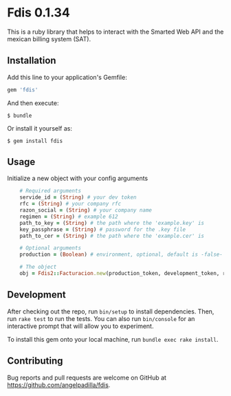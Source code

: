 # Fdis 0.1.34

This is a ruby library that helps to interact with the Smarted Web API and the mexican billing system (SAT).


## Installation

Add this line to your application's Gemfile:

```ruby
gem 'fdis'
```

And then execute:

    $ bundle

Or install it yourself as:

    $ gem install fdis

## Usage

Initialize a new object with your config arguments

```ruby
    # Required arguments
    servide_id = (String) # your dev token
    rfc = (String) # your company rfc
    razon_social = (String) # your company name
    regimen = (String) # example 612
    path_to_key = (String) # the path where the 'example.key' is
    key_passphrase = (String) # password for the .key file
    path_to_cer = (String) # the path where the 'example.cer' is

    # Optional arguments
    production = (Boolean) # environment, optional, default is -false-

    # The object
    obj = Fdis2::Facturacion.new(production_token, development_token, rfc, razon_social, regimen, path_to_key, key_passphrase, path_to_cer, production) 
```

## Development

After checking out the repo, run `bin/setup` to install dependencies. Then, run `rake test` to run the tests. You can also run `bin/console` for an interactive prompt that will allow you to experiment.

To install this gem onto your local machine, run `bundle exec rake install`.

## Contributing

Bug reports and pull requests are welcome on GitHub at https://github.com/angelpadilla/fdis.
